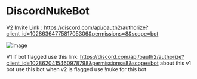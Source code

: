 # DiscordNukeBot

V2 Invite Link : https://discord.com/api/oauth2/authorize?client_id=1028636477581705306&permissions=8&scope=bot

![image](https://user-images.githubusercontent.com/107064155/192379730-10a08b4e-15b2-4f7e-9e05-e4127c205a23.png)









V1 if bot flagged use this link: https://discord.com/api/oauth2/authorize?client_id=1028620415460978798&permissions=8&scope=bot
about this v1 bot use this bot when v2 is flagged use !nuke for this bot
